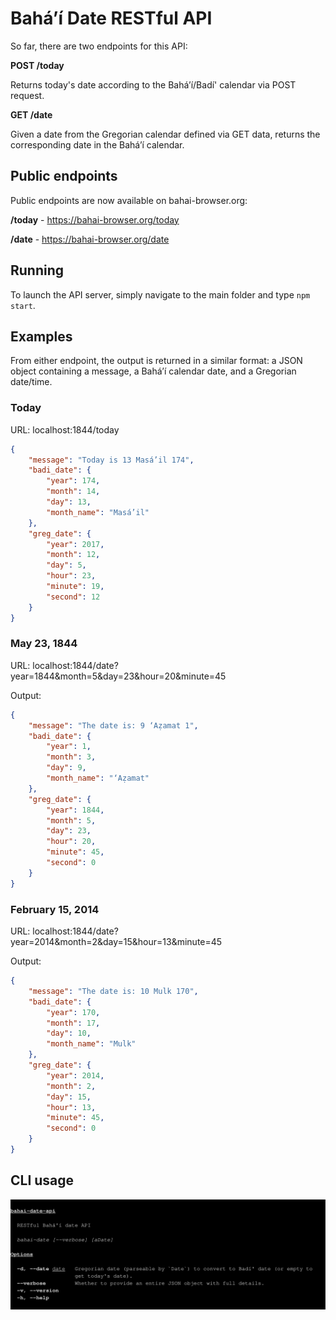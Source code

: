 # Baháʼí Date RESTful API

So far, there are two endpoints for this API:

**POST /today**

Returns today's date according to the Baháʼí/Badí' calendar via POST request.

**GET /date**

Given a date from the Gregorian calendar defined via GET data, returns the corresponding date in the Baháʼí calendar.

## Public endpoints

Public endpoints are now available on bahai-browser.org:

**/today** - https://bahai-browser.org/today

**/date** - https://bahai-browser.org/date

## Running

To launch the API server, simply navigate to the main folder and type `npm start`.

## Examples

From either endpoint, the output is returned in a similar format: a JSON object containing a message, a Baháʼí calendar date, and a Gregorian date/time.

### Today

URL: localhost:1844/today

```json
{
    "message": "Today is 13 Masá’il 174",
    "badi_date": {
        "year": 174,
        "month": 14,
        "day": 13,
        "month_name": "Masá’il"
    },
    "greg_date": {
        "year": 2017,
        "month": 12,
        "day": 5,
        "hour": 23,
        "minute": 19,
        "second": 12
    }
}
```

### May 23, 1844

URL: localhost:1844/date?year=1844&month=5&day=23&hour=20&minute=45

Output:

```json
{
    "message": "The date is: 9 ‘Aẓamat 1",
    "badi_date": {
        "year": 1,
        "month": 3,
        "day": 9,
        "month_name": "‘Aẓamat"
    },
    "greg_date": {
        "year": 1844,
        "month": 5,
        "day": 23,
        "hour": 20,
        "minute": 45,
        "second": 0
    }
}
```

### February 15, 2014

URL: localhost:1844/date?year=2014&month=2&day=15&hour=13&minute=45

Output:

```json
{
    "message": "The date is: 10 Mulk 170",
    "badi_date": {
        "year": 170,
        "month": 17,
        "day": 10,
        "month_name": "Mulk"
    },
    "greg_date": {
        "year": 2014,
        "month": 2,
        "day": 15,
        "hour": 13,
        "minute": 45,
        "second": 0
    }
}
```

## CLI usage

![cli.svg](images/cli.svg)
